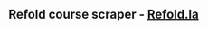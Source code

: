 ## Refold course scraper - [Refold.la](https://store.refold.la/shop/courses/teach-yourself-a-language)
